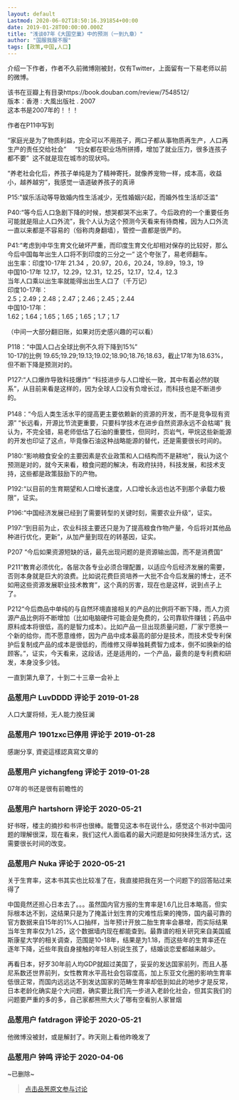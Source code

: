 ```yaml
---
layout: default
Lastmod: 2020-06-02T18:50:16.391854+00:00
date: 2019-01-28T00:00:00.000Z
title: "浅谈07年《大国空巢》中的预测（一到九章）"
author: "国服我服不服"
tags: [政策,中国,人口]
---
```


介绍一下作者，作者不久前微博刚被封，仅有Twitter，上面留有一下易老师以前的微博。  
  
该书在豆瓣上有目录https://book.douban.com/review/7548512/  
版本：香港 : 大風出版社 . 2007  
这本书是2007年的！！！  
  
作者在P11中写到  
  
“家庭光是为了物质利益，完全可以不用孩子，两口子都从事物质再生产，人口再生产的责任交给社会”     “妇女都在职业场所拼搏，增加了就业压力，很多连孩子都不要”  这不就是现在城市的现状吗。  
  
“养老社会化后，养孩子单纯是为了精神寄托，就像养宠物一样，成本高，收益小，越养越穷”，我感觉一语道破养孩子的真谛  
  
P15:"娱乐活动等导致婚内性生活减少，无性婚姻兴起，而婚外性生活却泛滥"  
  
P40:“等今后人口急剧下降的时候，想哭都哭不出来了。今后政府的一个重要任务可能就是阻止人口外流”，我个人认为这个预测今天看来有待商榷，因为人口外流一直以来都是不容易的（俗称肉身翻墙），管控一直都是很严的。  
  
P41:“考虑到中华生育文化破坏严重，而印度生育文化却相对保存的比较好，那么今后中国每年出生人口将不到印度的三分之一” 这个夸张了，易老师翻车。  
出生率：印度10-17年 21.34 ，20.97，20.6，20.24，19.89，19.3，19  
中国10-17年 12.17，12.29，12.31，12.25，12.17，12.4，12.3  
当年人口乘以出生率就能得出出生人口了（千万记）  
印度10-17年：  
2.5；2.49；2.48；2.47；2.46；2.45；2.44  
中国10-17年：  
1.62；1.64；1.65；1.65；1.65；1.7；1.7  
  
（中间一大部分翻旧账，如果对历史感兴趣的可以看）  
  
P118：“中国人口占全球比例不久将下降到15%”   
10-17的比例 19.65;19.29;19.13;19.02;18.90;18.76;18.63，截止17年为18.63%，但不断下降是预测对的。  
  
P127:“人口爆炸导致科技爆炸” “科技进步与人口增长一致，其中有着必然的联系”，从目前来看是这样的，因为全球人口没有负增长过，而科技也是不断进步的。  
   
P148：“今后人类生活水平的提高更主要依赖新的资源的开发，而不是竞争现有资源” “长远看，开源比节流更重要，只要科学技术在进步自然资源永远不会枯竭” 我认为，不完全错，易老师低估了石油的重要性，但同时，页岩气，甲烷这些新能源的开发也印证了这点，毕竟像石油这种战略能源的替代，还是需要很长时间的。  
  
P180:“影响粮食安全的主要因素是农业政策和人口结构而不是耕地”，我认为这个预测是对的，就今天来看，粮食问题的解决，有政府扶持，科技发展，和技术支持，这些都是政策鼓励下的产物。  
  
P192:“以目前的生育期望和人口增长速度，人口增长永远也达不到那个承载力极限”，证实。  
  
P196:“中国经济发展已经到了需要转型的关键时刻，需要农业升级”，证实。  
  
P197:“到目前为止，农业科技主要还只是为了提高粮食作物产量，今后将对其他品种进行优化，更新”，从加产量到现在的转基因，证实。  
  
P207 “今后如果资源短缺的话，最先出现问题的是资源输出国，而不是消费国”  
  
P211“教育必须优化，各层次各专业必须合理配置，以适应今后经济发展的需要，否则本身就是巨大的浪费。比如说花费巨资培养一大批不合今后发展的博士，还不如用这些资源发展职业技术教育”，这个真的厉害，现在也是这样，说到点子上了。  
  
P212“今后商品中单纯的与自然环境直接相关的产品的比例将不断下降，而人力资源产品比例将不断增加（比如电脑硬件可能会是免费的，公司靠软件赚钱；药品中原料成本将很低，高的是智力成本）。比如产品一旦出现质量问题，厂家宁愿换一个新的给你，而不愿意维修，因为产品中成本最高的部分是技术，而技术受专利保护后复制成产品的成本是很低的，而维修又得单独耗费智力成本，倒不如换新的给顾客。”，证实，今天看来，这段话，还是适用的，一个产品，最贵的是专利费和研发，本身没多少钱。  
  
一直到第九章了，十到二十三章一会补上

            
### 品葱用户 **LuvDDDD** 评论于 2019-01-28
        
人口大厦将倾，无人能力挽狂澜
        


            
### 品葱用户 **1901zxc已停用** 评论于 2019-01-28
        
感謝分享, 資瓷這樣認真寫文章的
        


            
### 品葱用户 **yichangfeng** 评论于 2019-01-28
        
07年的书还是很有前瞻性的
        


            
### 品葱用户 **hartshorn** 评论于 2020-05-21
        
好书呀，楼主的摘抄和书评也很棒。能瞥见这本书在说什么，感觉这个书对中国问题的理解很深，现在看来，我们这代人面临着的最大问题是如何抉择生活方式，这需要很长时间的改变。
        


            
### 品葱用户 **Nuka** 评论于 2020-05-21
        
关于生育率，这本书其实也比较准了在，我直接把我在另一个问题下的回答贴过来得了  
  
中国竟然还担心日本去了。。。虽然国内官方报的生育率是1.6几比日本略高，但实际根本达不到，这结果只是为了掩盖计划生育的灾难性后果的掩饰，国内最可靠的官方数据来自15年的1%人口抽样，当年预计开放二胎生育率会暴增，而实际结果当年生育率仅为1.25，这个数据墙内现在都能查到。最靠谱的相关研究来自美国威斯康星大学的相关调查，范围是10-18年，结果是为1.18，而这些年的生育率还在逐年下降，近些年我自身接触的年轻人别说生孩了，结婚谈恋爱都越来越少。  
  
再看日本，好歹30年前人均GDP就超过美国了，妥妥的发达国家前列，而且人基尼系数还世界前列，女性教育水平高社会包容度高，加上东亚文化圈的影响生育率低很正常，而国内远远达不到发达国家的范畴生育率却低到如此的地步才是反常，日本老龄化确实是个大问题，确实要比我们先一步进入老龄化社会，但其实我们的问题要严重的多的多，自己家都熊熊大火了哪有空看别人家冒烟
        


            
### 品葱用户 **fatdragon** 评论于 2020-05-21
        
他微博没被封，或是解封了。昨天刚上看他昨晚发了
        


            
### 品葱用户 **钟鸣** 评论于 2020-04-06
        
~已删除~
        






> [点击品葱原文参与讨论](https://pincong.rocks/article/id-527__sort_key-agree_count__sort-DESC)

